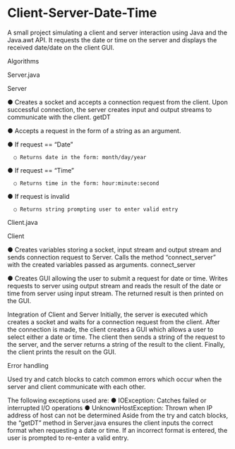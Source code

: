 # Client-Server-Date-Time
A small project simulating a client and server interaction using Java and the Java.awt API. It requests the date or time on the server and displays the received date/date on the client GUI.


Algorithms

Server.java

Server

● Creates a socket and accepts a connection request from the client. Upon successful
connection, the server creates input and output streams to communicate with the client.
getDT

● Accepts a request in the form of a string as an argument.

● If request == “Date”

      ○ Returns date in the form: month/day/year

● If request == “Time”

      ○ Returns time in the form: hour:minute:second

● If request is invalid

      ○ Returns string prompting user to enter valid entry

Client.java

Client

● Creates variables storing a socket, input stream and output stream and sends
connection request to Server. Calls the method “connect_server” with the created
variables passed as arguments.
connect_server

● Creates GUI allowing the user to submit a request for date or time. Writes requests to
server using output stream and reads the result of the date or time from server using
input stream. The returned result is then printed on the GUI.

Integration of Client and Server
Initially, the server is executed which creates a socket and waits for a connection request from
the client. After the connection is made, the client creates a GUI which allows a user to select
either a date or time. The client then sends a string of the request to the server, and the server
returns a string of the result to the client. Finally, the client prints the result on the GUI.

Error handling

Used try and catch blocks to catch common errors which occur when the server and client
communicate with each other.

The following exceptions used are:
● IOException: Catches failed or interrupted I/O operations
● UnknownHostException: Thrown when IP address of host can not be determined
Aside from the try and catch blocks, the “getDT” method in Server.java ensures the client inputs
the correct format when requesting a date or time. If an incorrect format is entered, the user is
prompted to re-enter a valid entry.
